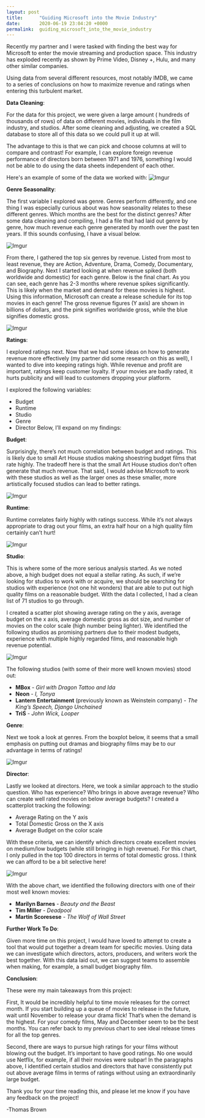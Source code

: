 ```yaml
---
layout: post
title:      "Guiding Microsoft into the Movie Industry"
date:       2020-06-19 23:04:20 +0000
permalink:  guiding_microsoft_into_the_movie_industry
---
```



Recently my partner and I were tasked with finding the best way for Microsoft to enter the movie streaming and production space.  This industry has exploded recently as shown by Prime Video, Disney +, Hulu, and many other similar companies.

Using data from several different resources, most notably IMDB, we came to a series of conclusions on how to maximize revenue and ratings when entering this turbulent market.

**Data Cleaning**:

For the data for this project, we were given a large amount ( hundreds of thousands of rows) of data on different movies, individuals in the film industry, and studios.  After some cleaning and adjusting, we created a SQL database to store all of this data so we could pull it up at will.  

The advantage to this is that we can pick and choose columns at will to compare and contrast!  For example, I can explore foreign revenue performance of directors born between 1971 and 1976, something I would not be able to do using the data sheets independent of each other.

Here's an example of some of the data we worked with:
![Imgur](https://i.imgur.com/LiziHy9.png)

**Genre Seasonality**:

The first variable I explored was genre.  Genres perform differently, and one thing I was especially curious about was how seasonality relates to these different genres.  Which months are the best for the distinct genres?  After some data cleaning and compiling, I had a file that had laid out genre by genre, how much revenue each genre generated by month over the past ten years.  If this sounds confusing, I have a visual below.  
 
![Imgur](https://i.imgur.com/REe0rRv.png)

From there, I gathered the top six genres by revenue.  Listed from most to least revenue, they are Action, Adventure, Drama, Comedy, Documentary, and Biography.  Next I started looking at when revenue spiked (both worldwide and domestic) for each genre.  Below is the final chart.  As you can see, each genre has 2-3 months where revenue spikes significantly.  This is likely when the market and demand for these movies is highest.  Using this information, Microsoft can create a release schedule for its top movies in each genre!  The gross revenue figures (Y axis) are shown in billions of dollars, and the pink signifies worldwide gross, while the blue signifies domestic gross.

![Imgur](https://i.imgur.com/VroLKBt.png)

**Ratings**:

I explored ratings next. Now that we had some ideas on how to generate revenue more effectively (my partner did some research on this as well), I wanted to dive into keeping ratings high.  While revenue and profit are important, ratings keep customer loyalty.  If your movies are badly rated, it hurts publicity and will lead to customers dropping your platform.  

I explored the following variables:
* Budget
* Runtime
* Studio
* Genre
* Director
Below, I’ll expand on my findings:

**Budget**:

Surprisingly, there’s not much correlation between budget and ratings.  This is likely due to small Art House studios making shoestring budget films that rate highly.  The tradeoff here is that the small Art House studios don’t often generate that much revenue.  That said, I would advise Microsoft to work with these studios as well as the larger ones as these smaller, more artistically focused studios can lead to better ratings.

![Imgur](https://i.imgur.com/75txSps.png)

**Runtime**:

Runtime correlates fairly highly with ratings success.  While it’s not always appropriate to drag out your films, an extra half hour on a high quality film certainly can’t hurt!

![Imgur](https://i.imgur.com/KmCqIM4.png)

**Studio**:

This is where some of the more serious analysis started.  As we noted above, a high budget does not equal a stellar rating.  As such, if we’re looking for studios to work with or acquire, we should be searching for studios with experience (not one hit wonders) that are able to put out high quality films on a reasonable budget.  With the data I collected, I had a clean list of 71 studios to go through.  

I created a scatter plot showing average rating on the y axis, average budget on the x axis, average domestic gross as dot size, and number of movies on the color scale (high number being lighter).  We identified the following studios as promising partners due to their modest budgets, experience with multiple highly regarded films, and reasonable high revenue potential.

![Imgur](https://i.imgur.com/TLTgzMw.png)

The following studios (with some of their more well known movies) stood out: 
* **MBox** - *Girl with Dragon Tattoo and Ida*
* **Neon** - *I, Tonya*
* **Lantern Entertainment** (previously known as Weinstein company) - *The King’s Speech, Django Unchained*
* **TriS** - *John Wick, Looper*

**Genre**:

Next we took a look at genres.  From the boxplot below, it seems that a small emphasis on putting out dramas and biography films may be to our advantage in terms of ratings!

![Imgur](https://i.imgur.com/7eDxCyQ.png)

**Director**:

Lastly we looked at directors.  Here, we took a similar approach to the studio question.  Who has experience?  Who brings in above average revenue?  Who can create well rated movies on below average budgets?  I created a scatterplot tracking the following:
* Average Rating on the Y axis
* Total Domestic Gross on the X axis
* Average Budget on the color scale

With these criteria, we can identify which directors create excellent movies on medium/low budgets (while still bringing in high revenue).  For this chart, I only pulled in the top 100 directors in terms of total domestic gross.  I think we can afford to be a bit selective here!

![Imgur](https://i.imgur.com/GQV4A4e.png)

With the above chart, we identified the following directors with one of their most well known movies:
* **Marilyn Barnes** - *Beauty and the Beast*
* **Tim Miller** - *Deadpool*
* **Martin Scoresese** - *The Wolf of Wall Street*


**Further Work To Do**:

Given more time on this project, I would have loved to attempt to create a tool that would put together a dream team for specific movies.  Using data we can investigate which directors, actors, producers, and writers work the best together.  With this data laid out, we can suggest teams to assemble when making, for example, a small budget biography film.

**Conclusion**:

These were my main takeaways from this project:

First, It would be incredibly helpful to time movie releases for the correct month.  If you start building up a queue of movies to release in the future, wait until November to release your drama flick!  That’s when the demand is the highest.  For your comedy films, May and December seem to be the best months.  You can refer back to my previous chart to see ideal release times for all the top genres.

Second, there are ways to pursue high ratings for your films without blowing out the budget.  It’s important to have good ratings.  No one would use Netflix, for example, if all their movies were subpar!  In the paragraphs above, I identified certain studios and directors that have consistently put out above average films in terms of ratings without using an extraordinarily large budget. 

Thank you for your time reading this, and please let me know if you have any feedback on the project!



-Thomas Brown



